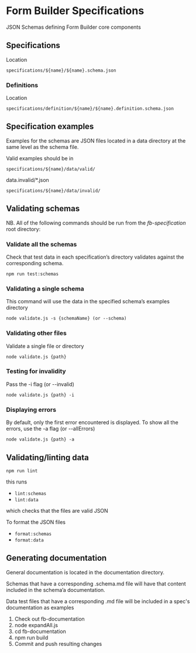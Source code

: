 # Form Builder Specifications

JSON Schemas defining Form Builder core components

## Specifications

Location

```
specifications/${name}/${name}.schema.json
```

### Definitions

Location

```
specifications/definition/${name}/${name}.definition.schema.json
```


## Specification examples

Examples for the schemas are JSON files located in a
data directory at the same level as the schema file.

Valid examples should be in

```
specifications/${name}/data/valid/
```

data.invalid/*.json

```
specifications/${name}/data/invalid/
```

## Validating schemas

NB. All of the following commands should be run from the *fb-specification* root directory:

### Validate all the schemas

Check that test data in each specification’s directory validates against the corresponding schema.

```
npm run test:schemas
```

### Validating a single schema

This command will use the data in the specified schema’s examples directory

```
node validate.js -s {schemaName} (or --schema)
```

### Validating other files

Validate a single file or directory

```
node validate.js {path}
```

### Testing for invalidity

Pass the -i flag (or --invalid)

```
node validate.js {path} -i
```

### Displaying errors

By default, only the first error encountered is displayed. To show all the errors, use the -a flag (or --allErrors)

```
node validate.js {path} -a
```


## Validating/linting data

```
npm run lint
```

this runs

- `lint:schemas`
- `lint:data`

which checks that the files are valid JSON

To format the JSON files

- `format:schemas`
- `format:data`



## Generating documentation

General documentation is located in the documentation directory.

Schemas that have a corresponding .schema.md file will have that content included in the schema’a documentation.

Data test files that have a corresponding .md file will be included in a spec's documentation as examples

1. Check out fb-documentation
2. node expandAll.js
3. cd fb-documentation
4. npm run build
5. Commit and push resulting changes
